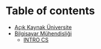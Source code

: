 # Table of contents

* [Açık Kaynak Üniversite](README.md)
* [Bilgisayar Mühendisliği](computer-science/README.md)
  * [INTRO CS](computer-science/intro-cs.md)


